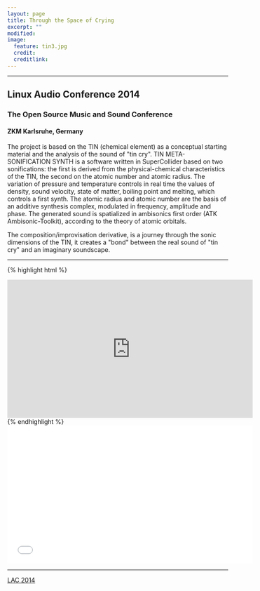 ```yaml
---
layout: page
title: Through the Space of Crying
excerpt: ""
modified: 
image:
  feature: tin3.jpg
  credit: 
  creditlink: 
---
```


---

## Linux Audio Conference 2014 

### The Open Source Music and Sound Conference

#### ZKM Karlsruhe, Germany

The project is based on the TIN (chemical element) as a conceptual starting material and the analysis of the sound of "tin cry". TIN META-SONIFICATION SYNTH is a software written in SuperCollider based on two sonifications: the first is derived from the physical-chemical characteristics of the TIN, the second on the atomic number and atomic radius. The variation of pressure and temperature controls in real time the values of density, sound velocity, state of matter, boiling point and melting, which controls a first synth.
The atomic radius and atomic number are the basis of an additive synthesis complex, modulated in frequency, amplitude and phase.
The generated sound is spatialized in ambisonics first order (ATK Ambisonic-Toolkit), according to the theory of atomic orbitals.

The composition/improvisation derivative, is a journey through the sonic dimensions of the TIN, it
creates a "bond" between the real sound of "tin cry" and an imaginary soundscape.

---

{% highlight html %}
<iframe width="560" height="315" src="http://www.youtube.com/watch?v=HMfRpibSJ3o" frameborder="0"> </iframe>
{% endhighlight %}

<iframe width="560" height="315" src="//www.youtube.com/watch?v=HMfRpibSJ3o" frameborder="0"> </iframe>

---

<div markdown="0"><a href="http://lac.linuxaudio.org/2014/about" class="btn">LAC 2014</a></div>



